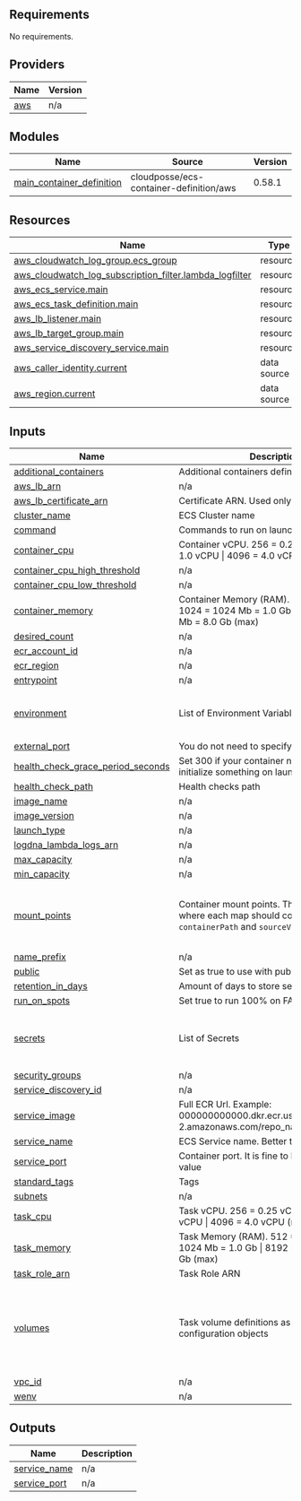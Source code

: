 ## Requirements

No requirements.

## Providers

| Name | Version |
|------|---------|
| <a name="provider_aws"></a> [aws](#provider\_aws) | n/a |

## Modules

| Name | Source | Version |
|------|--------|---------|
| <a name="module_main_container_definition"></a> [main\_container\_definition](#module\_main\_container\_definition) | cloudposse/ecs-container-definition/aws | 0.58.1 |

## Resources

| Name | Type |
|------|------|
| [aws_cloudwatch_log_group.ecs_group](https://registry.terraform.io/providers/hashicorp/aws/latest/docs/resources/cloudwatch_log_group) | resource |
| [aws_cloudwatch_log_subscription_filter.lambda_logfilter](https://registry.terraform.io/providers/hashicorp/aws/latest/docs/resources/cloudwatch_log_subscription_filter) | resource |
| [aws_ecs_service.main](https://registry.terraform.io/providers/hashicorp/aws/latest/docs/resources/ecs_service) | resource |
| [aws_ecs_task_definition.main](https://registry.terraform.io/providers/hashicorp/aws/latest/docs/resources/ecs_task_definition) | resource |
| [aws_lb_listener.main](https://registry.terraform.io/providers/hashicorp/aws/latest/docs/resources/lb_listener) | resource |
| [aws_lb_target_group.main](https://registry.terraform.io/providers/hashicorp/aws/latest/docs/resources/lb_target_group) | resource |
| [aws_service_discovery_service.main](https://registry.terraform.io/providers/hashicorp/aws/latest/docs/resources/service_discovery_service) | resource |
| [aws_caller_identity.current](https://registry.terraform.io/providers/hashicorp/aws/latest/docs/data-sources/caller_identity) | data source |
| [aws_region.current](https://registry.terraform.io/providers/hashicorp/aws/latest/docs/data-sources/region) | data source |

## Inputs

| Name | Description | Type | Default | Required |
|------|-------------|------|---------|:--------:|
| <a name="input_additional_containers"></a> [additional\_containers](#input\_additional\_containers) | Additional containers definition | `list` | `[]` | no |
| <a name="input_aws_lb_arn"></a> [aws\_lb\_arn](#input\_aws\_lb\_arn) | n/a | `string` | `""` | no |
| <a name="input_aws_lb_certificate_arn"></a> [aws\_lb\_certificate\_arn](#input\_aws\_lb\_certificate\_arn) | Certificate ARN. Used only if public != true | `string` | `""` | no |
| <a name="input_cluster_name"></a> [cluster\_name](#input\_cluster\_name) | ECS Cluster name | `string` | `"fargate"` | no |
| <a name="input_command"></a> [command](#input\_command) | Commands to run on launch | `list(string)` | `null` | no |
| <a name="input_container_cpu"></a> [container\_cpu](#input\_container\_cpu) | Container vCPU. 256 = 0.25 vCPU \| 1024 = 1.0 vCPU \| 4096 = 4.0 vCPU (max) | `number` | `256` | no |
| <a name="input_container_cpu_high_threshold"></a> [container\_cpu\_high\_threshold](#input\_container\_cpu\_high\_threshold) | n/a | `number` | `30` | no |
| <a name="input_container_cpu_low_threshold"></a> [container\_cpu\_low\_threshold](#input\_container\_cpu\_low\_threshold) | n/a | `number` | `60` | no |
| <a name="input_container_memory"></a> [container\_memory](#input\_container\_memory) | Container Memory (RAM). 512 = 512 Mb \| 1024 = 1024 Mb = 1.0 Gb \| 8192 = 8192 Mb = 8.0 Gb (max) | `number` | `512` | no |
| <a name="input_desired_count"></a> [desired\_count](#input\_desired\_count) | n/a | `number` | `1` | no |
| <a name="input_ecr_account_id"></a> [ecr\_account\_id](#input\_ecr\_account\_id) | n/a | `any` | n/a | yes |
| <a name="input_ecr_region"></a> [ecr\_region](#input\_ecr\_region) | n/a | `any` | n/a | yes |
| <a name="input_entrypoint"></a> [entrypoint](#input\_entrypoint) | n/a | `list(string)` | `null` | no |
| <a name="input_environment"></a> [environment](#input\_environment) | List of Environment Variables | <pre>list(object({<br>    name  = any<br>    value = any<br>  }))</pre> | `[]` | no |
| <a name="input_external_port"></a> [external\_port](#input\_external\_port) | You do not need to specify it | `number` | `443` | no |
| <a name="input_health_check_grace_period_seconds"></a> [health\_check\_grace\_period\_seconds](#input\_health\_check\_grace\_period\_seconds) | Set 300 if your container needs to build / initialize something on launch | `number` | `null` | no |
| <a name="input_health_check_path"></a> [health\_check\_path](#input\_health\_check\_path) | Health checks path | `string` | `"/health"` | no |
| <a name="input_image_name"></a> [image\_name](#input\_image\_name) | n/a | `string` | `"nginx"` | no |
| <a name="input_image_version"></a> [image\_version](#input\_image\_version) | n/a | `string` | `"latest"` | no |
| <a name="input_launch_type"></a> [launch\_type](#input\_launch\_type) | n/a | `string` | `"FARGATE"` | no |
| <a name="input_logdna_lambda_logs_arn"></a> [logdna\_lambda\_logs\_arn](#input\_logdna\_lambda\_logs\_arn) | n/a | `any` | n/a | yes |
| <a name="input_max_capacity"></a> [max\_capacity](#input\_max\_capacity) | n/a | `number` | `1` | no |
| <a name="input_min_capacity"></a> [min\_capacity](#input\_min\_capacity) | n/a | `number` | `1` | no |
| <a name="input_mount_points"></a> [mount\_points](#input\_mount\_points) | Container mount points. This is a list of maps, where each map should contain a `containerPath` and `sourceVolume` | <pre>list(object({<br>    containerPath = string<br>    sourceVolume  = string<br>    readOnly      = bool<br>  }))</pre> | `[]` | no |
| <a name="input_name_prefix"></a> [name\_prefix](#input\_name\_prefix) | n/a | `any` | n/a | yes |
| <a name="input_public"></a> [public](#input\_public) | Set as true to use with public load balancer | `bool` | `false` | no |
| <a name="input_retention_in_days"></a> [retention\_in\_days](#input\_retention\_in\_days) | Amount of days to store service logs | `number` | `7` | no |
| <a name="input_run_on_spots"></a> [run\_on\_spots](#input\_run\_on\_spots) | Set true to run 100% on FARGATE\_SPOT | `bool` | `false` | no |
| <a name="input_secrets"></a> [secrets](#input\_secrets) | List of Secrets | <pre>list(object({<br>    name      = string<br>    valueFrom = string<br>  }))</pre> | `[]` | no |
| <a name="input_security_groups"></a> [security\_groups](#input\_security\_groups) | n/a | `any` | n/a | yes |
| <a name="input_service_discovery_id"></a> [service\_discovery\_id](#input\_service\_discovery\_id) | n/a | `string` | `""` | no |
| <a name="input_service_image"></a> [service\_image](#input\_service\_image) | Full ECR Url. Example: 000000000000.dkr.ecr.us-west-2.amazonaws.com/repo\_name:image\_version | `string` | `null` | no |
| <a name="input_service_name"></a> [service\_name](#input\_service\_name) | ECS Service name. Better to use with prefix | `string` | `"fargate"` | no |
| <a name="input_service_port"></a> [service\_port](#input\_service\_port) | Container port. It is fine to leave the default value | `number` | `8080` | no |
| <a name="input_standard_tags"></a> [standard\_tags](#input\_standard\_tags) | Tags | `map(string)` | n/a | yes |
| <a name="input_subnets"></a> [subnets](#input\_subnets) | n/a | `any` | n/a | yes |
| <a name="input_task_cpu"></a> [task\_cpu](#input\_task\_cpu) | Task vCPU. 256 = 0.25 vCPU \| 1024 = 1.0 vCPU \| 4096 = 4.0 vCPU (max) | `number` | `256` | no |
| <a name="input_task_memory"></a> [task\_memory](#input\_task\_memory) | Task Memory (RAM). 512 = 512 Mb \| 1024 = 1024 Mb = 1.0 Gb \| 8192 = 8192 Mb = 8.0 Gb (max) | `number` | `512` | no |
| <a name="input_task_role_arn"></a> [task\_role\_arn](#input\_task\_role\_arn) | Task Role ARN | `string` | `null` | no |
| <a name="input_volumes"></a> [volumes](#input\_volumes) | Task volume definitions as list of configuration objects | <pre>list(object({<br>    name = string<br>    efs_volume_configuration = list(object({<br>      file_system_id = string<br>      root_directory = string<br>    }))<br>  }))</pre> | `[]` | no |
| <a name="input_vpc_id"></a> [vpc\_id](#input\_vpc\_id) | n/a | `any` | n/a | yes |
| <a name="input_wenv"></a> [wenv](#input\_wenv) | n/a | `string` | `"fargate"` | no |

## Outputs

| Name | Description |
|------|-------------|
| <a name="output_service_name"></a> [service\_name](#output\_service\_name) | n/a |
| <a name="output_service_port"></a> [service\_port](#output\_service\_port) | n/a |
